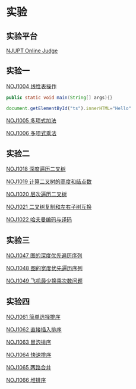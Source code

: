 
# 实验
## 实验平台<br>
[NJUPT Online Judge](https://acm.njupt.edu.cn)<br>

## 实验一<br>
[NOJ1004 线性表操作](https://acm.njupt.edu.cn/problem/NOJ1004)<br>
```Java
public static void main(String[] args){}
```

```javascript
document.getElementById("ts").innerHTML="Hello"
```

[NOJ1005 多项式加法](https://acm.njupt.edu.cn/problem/NOJ1005)<br>

[NOJ1006 多项式乘法](https://acm.njupt.edu.cn/problem/NOJ1006)<br>

## 实验二<br>
[NOJ1018 深度遍历二叉树](https://acm.njupt.edu.cn/problem/NOJ1018)<br>

[NOJ1019 计算二叉树的高度和结点数](https://acm.njupt.edu.cn/problem/NOJ1019)<br>

[NOJ1020 层次遍历二叉树](https://acm.njupt.edu.cn/problem/NOJ1020)<br>

[NOJ1021 二叉树复制和左右子树互换](https://acm.njupt.edu.cn/problem/NOJ1021)<br>

[NOJ1022 哈夫曼编码与译码](https://acm.njupt.edu.cn/problem/NOJ1022)<br>

## 实验三<br>
[NOJ1047 图的深度优先遍历序列](https://acm.njupt.edu.cn/problem/NOJ1047)<br>

[NOJ1048 图的宽度优先遍历序列](https://acm.njupt.edu.cn/problem/NOJ1048)<br>

[NOJ1049 飞机最少换乘次数问题](https://acm.njupt.edu.cn/problem/NOJ1049)<br>


## 实验四<br>
[NOJ1061 简单选择排序](https://acm.njupt.edu.cn/problem/NOJ1061)<br>

[NOJ1062 直接插入排序](https://acm.njupt.edu.cn/problem/NOJ1062)<br>

[NOJ1063 冒泡排序](https://acm.njupt.edu.cn/problem/NOJ1063)<br>

[NOJ1064 快速排序](https://acm.njupt.edu.cn/problem/NOJ1064)<br>

[NOJ1065 两路合并](https://acm.njupt.edu.cn/problem/NOJ1065)<br>

[NOJ1066 堆排序](https://acm.njupt.edu.cn/problem/NOJ1066)<br>



